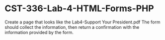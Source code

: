 # CST-336-Lab-4-HTML-Forms-PHP
Create a page that looks like the Lab4-Support Your President.pdf The form should collect the information, then return a confirmation with the information provided by the form.

